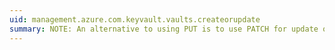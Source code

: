 ```yaml
---
uid: management.azure.com.keyvault.vaults.createorupdate
summary: NOTE: An alternative to using PUT is to use PATCH for update only behavior. PATCH will allow you to specify as few as one property in the request such that only that property will be updated. If you specify all properties, then it is equivalent to using PUT.
---
```


